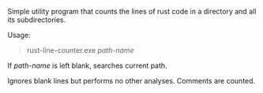 Simple utility program that counts the lines of rust code in a directory and all its subdirectories.

Usage:
> rust-line-counter.exe *path-name*

If *path-name* is left blank, searches current path. 

Ignores blank lines but performs no other analyses. Comments are counted.

